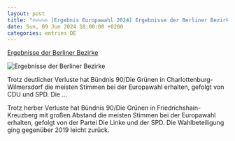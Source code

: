 ```yaml
---
layout: post
title: "🔥🔥🔥🔥 [Ergebnis Europawahl 2024] Ergebnisse der Berliner Bezirke"
date: Sun, 09 Jun 2024 18:00:00 +0200
categories: entries DE
---
```

[Ergebnisse der Berliner Bezirke](https://www.rbb24.de/politik/wahl/Europawahl/wahlkreise-2024/ergebnisse-berlin/app-uebersicht.html)

![Ergebnisse der Berliner Bezirke](https://www.rbb24.de/content/dam/rbb/rbb/rbb24/2024/2024_06/imago-images/EW2024-berlin-uebersicht.jpg.jpg/size=708x398.jpg)

Trotz deutlicher Verluste hat Bündnis 90/Die Grünen in Charlottenburg-Wilmersdorf die meisten Stimmen bei der Europawahl erhalten, gefolgt von CDU und SPD. Die ...

Trotz herber Verluste hat Bündnis 90/Die Grünen in Friedrichshain-Kreuzberg mit großen Abstand die meisten Stimmen bei der Europawahl erhalten, gefolgt von der Partei Die Linke und der SPD. Die Wahlbeteiligung ging gegenüber 2019 leicht zurück.

